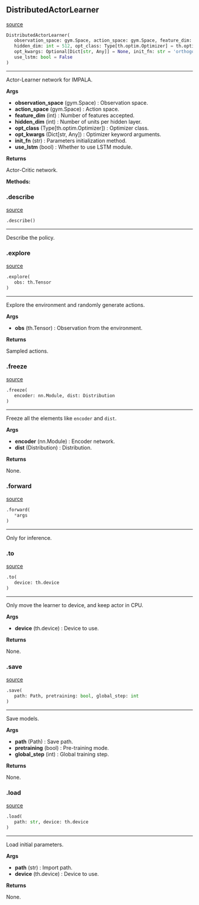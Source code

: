 #


## DistributedActorLearner
[source](https://github.com/RLE-Foundation/rllte/blob/main/rllte/xploit/policy/distributed_actor_learner.py/#L43)
```python 
DistributedActorLearner(
   observation_space: gym.Space, action_space: gym.Space, feature_dim: int,
   hidden_dim: int = 512, opt_class: Type[th.optim.Optimizer] = th.optim.Adam,
   opt_kwargs: Optional[Dict[str, Any]] = None, init_fn: str = 'orthogonal',
   use_lstm: bool = False
)
```


---
Actor-Learner network for IMPALA.


**Args**

* **observation_space** (gym.Space) : Observation space.
* **action_space** (gym.Space) : Action space.
* **feature_dim** (int) : Number of features accepted.
* **hidden_dim** (int) : Number of units per hidden layer.
* **opt_class** (Type[th.optim.Optimizer]) : Optimizer class.
* **opt_kwargs** (Dict[str, Any]) : Optimizer keyword arguments.
* **init_fn** (str) : Parameters initialization method.
* **use_lstm** (bool) : Whether to use LSTM module.


**Returns**

Actor-Critic network.


**Methods:**


### .describe
[source](https://github.com/RLE-Foundation/rllte/blob/main/rllte/xploit/policy/distributed_actor_learner.py/#L100)
```python
.describe()
```

---
Describe the policy.

### .explore
[source](https://github.com/RLE-Foundation/rllte/blob/main/rllte/xploit/policy/distributed_actor_learner.py/#L112)
```python
.explore(
   obs: th.Tensor
)
```

---
Explore the environment and randomly generate actions.


**Args**

* **obs** (th.Tensor) : Observation from the environment.


**Returns**

Sampled actions.

### .freeze
[source](https://github.com/RLE-Foundation/rllte/blob/main/rllte/xploit/policy/distributed_actor_learner.py/#L123)
```python
.freeze(
   encoder: nn.Module, dist: Distribution
)
```

---
Freeze all the elements like `encoder` and `dist`.


**Args**

* **encoder** (nn.Module) : Encoder network.
* **dist** (Distribution) : Distribution.


**Returns**

None.

### .forward
[source](https://github.com/RLE-Foundation/rllte/blob/main/rllte/xploit/policy/distributed_actor_learner.py/#L151)
```python
.forward(
   *args
)
```

---
Only for inference.

### .to
[source](https://github.com/RLE-Foundation/rllte/blob/main/rllte/xploit/policy/distributed_actor_learner.py/#L154)
```python
.to(
   device: th.device
)
```

---
Only move the learner to device, and keep actor in CPU.


**Args**

* **device** (th.device) : Device to use.


**Returns**

None.

### .save
[source](https://github.com/RLE-Foundation/rllte/blob/main/rllte/xploit/policy/distributed_actor_learner.py/#L165)
```python
.save(
   path: Path, pretraining: bool, global_step: int
)
```

---
Save models.


**Args**

* **path** (Path) : Save path.
* **pretraining** (bool) : Pre-training mode.
* **global_step** (int) : Global training step.


**Returns**

None.

### .load
[source](https://github.com/RLE-Foundation/rllte/blob/main/rllte/xploit/policy/distributed_actor_learner.py/#L179)
```python
.load(
   path: str, device: th.device
)
```

---
Load initial parameters.


**Args**

* **path** (str) : Import path.
* **device** (th.device) : Device to use.


**Returns**

None.
